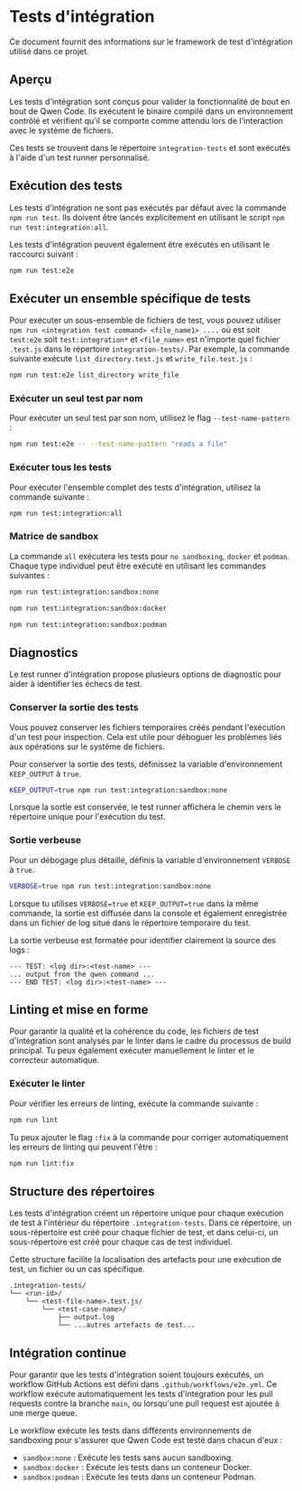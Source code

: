 # Tests d'intégration

Ce document fournit des informations sur le framework de test d'intégration utilisé dans ce projet.

## Aperçu

Les tests d'intégration sont conçus pour valider la fonctionnalité de bout en bout de Qwen Code. Ils exécutent le binaire compilé dans un environnement contrôlé et vérifient qu'il se comporte comme attendu lors de l'interaction avec le système de fichiers.

Ces tests se trouvent dans le répertoire `integration-tests` et sont exécutés à l'aide d'un test runner personnalisé.

## Exécution des tests

Les tests d'intégration ne sont pas exécutés par défaut avec la commande `npm run test`. Ils doivent être lancés explicitement en utilisant le script `npm run test:integration:all`.

Les tests d'intégration peuvent également être exécutés en utilisant le raccourci suivant :

```bash
npm run test:e2e
```

## Exécuter un ensemble spécifique de tests

Pour exécuter un sous-ensemble de fichiers de test, vous pouvez utiliser `npm run <integration test command> <file_name1> ....` où <integration test command> est soit `test:e2e` soit `test:integration*` et `<file_name>` est n'importe quel fichier `.test.js` dans le répertoire `integration-tests/`. Par exemple, la commande suivante exécute `list_directory.test.js` et `write_file.test.js` :

```bash
npm run test:e2e list_directory write_file
```

### Exécuter un seul test par nom

Pour exécuter un seul test par son nom, utilisez le flag `--test-name-pattern` :

```bash
npm run test:e2e -- --test-name-pattern "reads a file"
```

### Exécuter tous les tests

Pour exécuter l'ensemble complet des tests d'intégration, utilisez la commande suivante :

```bash
npm run test:integration:all
```

### Matrice de sandbox

La commande `all` exécutera les tests pour `no sandboxing`, `docker` et `podman`.
Chaque type individuel peut être exécuté en utilisant les commandes suivantes :

```bash
npm run test:integration:sandbox:none
```

```bash
npm run test:integration:sandbox:docker
```

```bash
npm run test:integration:sandbox:podman
```

## Diagnostics

Le test runner d'intégration propose plusieurs options de diagnostic pour aider à identifier les échecs de test.

### Conserver la sortie des tests

Vous pouvez conserver les fichiers temporaires créés pendant l'exécution d'un test pour inspection. Cela est utile pour déboguer les problèmes liés aux opérations sur le système de fichiers.

Pour conserver la sortie des tests, définissez la variable d'environnement `KEEP_OUTPUT` à `true`.

```bash
KEEP_OUTPUT=true npm run test:integration:sandbox:none
```

Lorsque la sortie est conservée, le test runner affichera le chemin vers le répertoire unique pour l'exécution du test.

### Sortie verbeuse

Pour un débogage plus détaillé, définis la variable d'environnement `VERBOSE` à `true`.

```bash
VERBOSE=true npm run test:integration:sandbox:none
```

Lorsque tu utilises `VERBOSE=true` et `KEEP_OUTPUT=true` dans la même commande, la sortie est diffusée dans la console et également enregistrée dans un fichier de log situé dans le répertoire temporaire du test.

La sortie verbeuse est formatée pour identifier clairement la source des logs :

```
--- TEST: <log dir>:<test-name> ---
... output from the qwen command ...
--- END TEST: <log dir>:<test-name> ---
```

## Linting et mise en forme

Pour garantir la qualité et la cohérence du code, les fichiers de test d'intégration sont analysés par le linter dans le cadre du processus de build principal. Tu peux également exécuter manuellement le linter et le correcteur automatique.

### Exécuter le linter

Pour vérifier les erreurs de linting, exécute la commande suivante :

```bash
npm run lint
```

Tu peux ajouter le flag `:fix` à la commande pour corriger automatiquement les erreurs de linting qui peuvent l'être :

```bash
npm run lint:fix
```

## Structure des répertoires

Les tests d'intégration créent un répertoire unique pour chaque exécution de test à l'intérieur du répertoire `.integration-tests`. Dans ce répertoire, un sous-répertoire est créé pour chaque fichier de test, et dans celui-ci, un sous-répertoire est créé pour chaque cas de test individuel.

Cette structure facilite la localisation des artefacts pour une exécution de test, un fichier ou un cas spécifique.

```
.integration-tests/
└── <run-id>/
    └── <test-file-name>.test.js/
        └── <test-case-name>/
            ├── output.log
            └── ...autres artefacts de test...
```

## Intégration continue

Pour garantir que les tests d'intégration soient toujours exécutés, un workflow GitHub Actions est défini dans `.github/workflows/e2e.yml`. Ce workflow exécute automatiquement les tests d'intégration pour les pull requests contre la branche `main`, ou lorsqu'une pull request est ajoutée à une merge queue.

Le workflow exécute les tests dans différents environnements de sandboxing pour s'assurer que Qwen Code est testé dans chacun d'eux :

- `sandbox:none` : Exécute les tests sans aucun sandboxing.
- `sandbox:docker` : Exécute les tests dans un conteneur Docker.
- `sandbox:podman` : Exécute les tests dans un conteneur Podman.